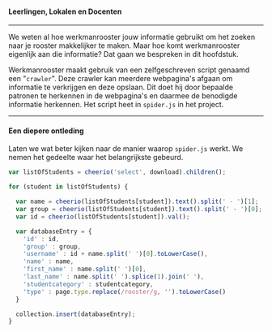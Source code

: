 #### Leerlingen, Lokalen en Docenten
---
We weten al hoe werkmanrooster jouw informatie gebruikt om het zoeken naar je rooster makkelijker te maken. Maar hoe komt werkmanrooster eigenlijk aan die informatie? Dat gaan we bespreken in dit hoofdstuk.

Werkmanrooster maakt gebruik van een zelfgeschreven script genaamd een "`crawler`". Deze crawler kan meerdere webpagina's afgaan om informatie te verkrijgen en deze opslaan. Dit doet hij door bepaalde patronen te herkennen in de webpagina's en daarmee de benodigde informatie herkennen. Het script heet in `spider.js` in het project.

---
#### Een diepere ontleding
Laten we wat beter kijken naar de manier waarop `spider.js` werkt.
We nemen het gedeelte waar het belangrijkste gebeurd.

```javascript
var listOfStudents = cheerio('select', download).children();

for (student in listOfStudents) {

  var name = cheerio(listOfStudents[student]).text().split(' - ')[1];
  var group = cheerio(listOfStudents[student]).text().split(' - ')[0];
  var id = cheerio(listOfStudents[student]).val();

  var databaseEntry = {
    'id' : id,
    'group' : group,
    'username' : id + name.split(' ')[0].toLowerCase(),
    'name' : name,
    'first_name' : name.split(' ')[0],
    'last_name' : name.split(' ').splice(1).join(' '),
    'studentcategory' : studentcategory,
    'type' : page.type.replace(/rooster/g, '').toLowerCase()
  }

  collection.insert(databaseEntry);
}
```
